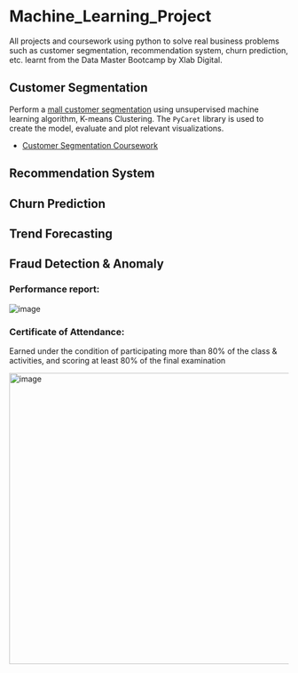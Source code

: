 # Machine_Learning_Project
All projects and coursework using python to solve real business problems such as customer segmentation, recommendation system, churn prediction, etc.  learnt from the Data Master Bootcamp by Xlab Digital. 

## Customer Segmentation 

Perform a [mall customer segmentation](https://www.kaggle.com/datasets/vjchoudhary7/customer-segmentation-tutorial-in-python) using unsupervised machine learning algorithm, K-means Clustering. The `PyCaret` library is used to create the model, evaluate and plot relevant visualizations.
* [Customer Segmentation Coursework](https://github.com/TanyamonSiri/Machine_Learning_Project/tree/main/Customer_Segmentation)

## Recommendation System

## Churn Prediction

## Trend Forecasting


## Fraud Detection & Anomaly



### Performance report:
![image](https://github.com/TanyamonSiri/Machine_Learning_Project/assets/125655019/d2978ade-bc9b-440a-8675-a12e6aa49b55)

### Certificate of Attendance:
Earned under the condition of participating more than 80% of the class & activities, and scoring at least 80% of the final examination 

<img width="524" alt="image" src="https://github.com/TanyamonSiri/Machine_Learning_Project/assets/125655019/d544f2c2-4447-4af2-b43d-c06b22a7003d">



